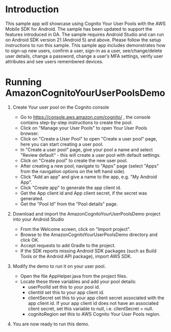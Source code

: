 Introduction
============
This sample app will showcase using Cognito Your User Pools with the AWS Mobile SDK for Android. The sample has been updated to support the features introduced in GA.
The sample requires Android Studio and can run on Android SDK version 21 (Android 5) and above. Please follow the setup instructions to run this sample.
This sample app includes demonstrates how to sign-up new users, confirm a user, sign-in as a user, see/change/delete user details, change a password, change a user’s MFA settings, verify user attributes and see users remembered devices.

Running AmazonCognitoYourUserPoolsDemo 
======================================

1. Create Your user pool on the Cognito console
   - Go to https://console.aws.amazon.com/cognito/ , the console contains step-by-step instructions to create the pool.
   - Click on "Manage your User Pools" to open Your User Pools browser.
   - Click on "Create a User Pool" to open "Create a user pool" page, here you can start creating a user pool.
   - In "Create a user pool" page, give your pool a name and select "Review default" - this will create a user pool with default settings.
   - Click on "Create pool" to create the new user pool.
   - After creating a new pool, navigate to "Apps" page (select "Apps" from the navigation options on the left hand side).
   - Click "Add an app" and give a name to the app, e.g. "My Android App".
   - Click "Create app" to generate the app client id.
   - Get the App client id and App client secret, if the secret was generated.
   - Get the "Pool Id" from the "Pool details" page.

2. Download and import the AmazonCognitoYourUserPoolsDemo project into your Android Studio
   - From the Welcome screen, click on "Import project".
   - Browse to the AmazonCognitoYourUserPoolsDemo directory and click OK.
   - Accept requests to add Gradle to the project.
   - If the SDK reports missing Android SDK packages (such as Build Tools or the Android API package), import AWS SDK.
      
3. Modify the demo to run it on your user pool.
   - Open the file AppHelper.java from the project files.
   - Locate these three variables and add your pool details: 
      * userPoolId set this to your pool id.
      * clientId set this to your app client id.
      * clientSecret set this to your app client secret associated with the app client id. If your app client id does not have an associated client secret, set this variable to null, i.e. clientSecret = null.
      * cognitoRegion set this to AWS Cognito Your User Pools region.

4. You are now ready to run this demo.